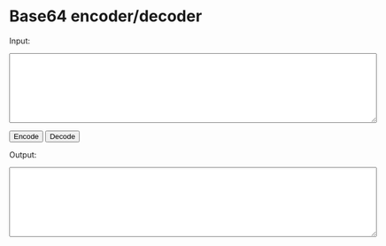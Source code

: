 # Base64 encoder/decoder

Input:
<textarea id="base64-input" name="base64-input" rows="8" cols="80"></textarea>
<input id="base64-encode" type="button" value="Encode" onclick="base64_encode()"></input>
<input id="base64-decode" type="button" value="Decode" onclick="base64_decode()"></input>

Output:
<textarea id="base64-output" name="base64-output" rows="8" cols="80"></textarea>
